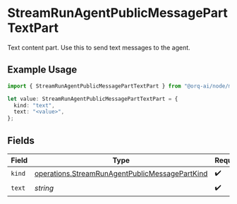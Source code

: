 # StreamRunAgentPublicMessagePartTextPart

Text content part. Use this to send text messages to the agent.

## Example Usage

```typescript
import { StreamRunAgentPublicMessagePartTextPart } from "@orq-ai/node/models/operations";

let value: StreamRunAgentPublicMessagePartTextPart = {
  kind: "text",
  text: "<value>",
};
```

## Fields

| Field                                                                                                            | Type                                                                                                             | Required                                                                                                         | Description                                                                                                      |
| ---------------------------------------------------------------------------------------------------------------- | ---------------------------------------------------------------------------------------------------------------- | ---------------------------------------------------------------------------------------------------------------- | ---------------------------------------------------------------------------------------------------------------- |
| `kind`                                                                                                           | [operations.StreamRunAgentPublicMessagePartKind](../../models/operations/streamrunagentpublicmessagepartkind.md) | :heavy_check_mark:                                                                                               | N/A                                                                                                              |
| `text`                                                                                                           | *string*                                                                                                         | :heavy_check_mark:                                                                                               | N/A                                                                                                              |